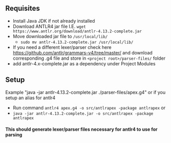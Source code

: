
## Requisites
- Install Java JDK if not already installed
- Download ANTLR4 jar file I.E. `wget https://www.antlr.org/download/antlr-4.13.2-complete.jar`
- Move downloaded jar file to `/usr/local/lib/`
  - `sudo mv antlr-4.13.2-complete.jar /usr/local/lib/`
- If you need a different lexer/parser check here https://github.com/antlr/grammars-v4/tree/master/
and download corresponding .g4 file and store in `<project root>/parser-files/` folder
- add antlr-4.x-complete.jar as a dependency under Project Modules

## Setup
Example "java -jar antlr-4.13.2-complete.jar ./parser-files/apex.g4" or if you setup an
alias for antlr4
- Run command `antlr4 apex.g4 -o src/antlrapex -package antlrapex` or
- `java -jar antlr-4.13.2-complete.jar -o src/antlrapex -package antlrapex`

#### This should generate lexer/parser files necessary for antlr4 to use for parsing
